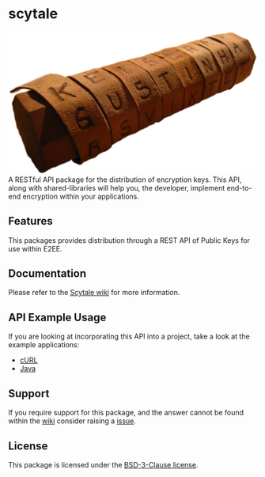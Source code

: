# scytale
![Scytale](/images/Skytale.png)
A RESTful API package for the distribution of encryption keys. This API, along with shared-libraries will help you, the developer, implement end-to-end encryption within your applications.

## Features
This packages provides distribution through a REST API of Public Keys for use within E2EE.

## Documentation

Please refer to the [Scytale wiki](https://github.com/ajefferiss/scytale/wiki) for more information.

## API Example Usage
If you are looking at incorporating this API into a project, take a look at the example applications:
- [cURL](/examples/rest)
- [Java](https://github.com/ajefferiss/scytale-java/tree/main/src/main/java/com/openmoments/scytale/samples)

## Support

If you require support for this package, and the answer cannot be found within the [wiki](https://github.com/ajefferiss/scytale/wiki) consider raising a [issue](https://github.com/ajefferiss/scytale/issues).

## License
This package is licensed under the [BSD-3-Clause license](https://opensource.org/licenses/BSD-3-Clause).
